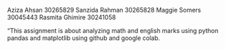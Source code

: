 Aziza Ahsan 30265829
Sanzida Rahman 30265828
Maggie Somers 30045443
Rasmita Ghimire 30241058

“This assignment is about analyzing math and english marks using python pandas and matplotlib using github and google colab.
